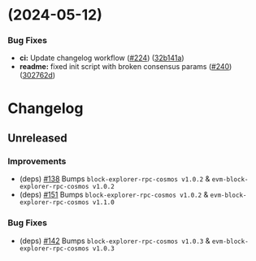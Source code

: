 # [](https://github.com/dymensionxyz/rollapp-evm/compare/v2.2.0-rc01...v) (2024-05-12)


### Bug Fixes

* **ci:** Update changelog workflow ([#224](https://github.com/dymensionxyz/rollapp-evm/issues/224)) ([32b141a](https://github.com/dymensionxyz/rollapp-evm/commit/32b141a77fef558b459307ae712eed9ee1f5aacc))
* **readme:** fixed init script with broken consensus params ([#240](https://github.com/dymensionxyz/rollapp-evm/issues/240)) ([302762d](https://github.com/dymensionxyz/rollapp-evm/commit/302762d175c934d906b47537873821f9d92d5979))



<!--
Guiding Principles:

Changelogs are for humans, not machines.
There should be an entry for every single version.
The same types of changes should be grouped.
Versions and sections should be linkable.
The latest version comes first.
The release date of each version is displayed.
Mention whether you follow Semantic Versioning.

Usage:

Change log entries are to be added to the Unreleased section under the
appropriate stanza (see below). Each entry should ideally include a tag and
the GitHub issue reference in the following format:
* **app:** fixed bech32 on account keeper to not be hardcoded  ([#165](https://github.com/dymensionxyz/rollapp-evm/issues/165)) ([750d1e7](https://github.com/dymensionxyz/rollapp-evm/commit/750d1e70ad052daf7b2942bcecaf0dddfbc17d90))
* **deps:** bumps `block-explorer-rpc-cosmos v1.0.3` & `evm-block-explorer-rpc-cosmos` v1.0.3 ([#142](https://github.com/dymensionxyz/rollapp-evm/issues/142)) ([ea5e5fd](https://github.com/dymensionxyz/rollapp-evm/commit/ea5e5fdc854d5a4fa4079c4d79b79732e78cf9d8))
* **init scripts:** update account-prefix in ibc script ([#190](https://github.com/dymensionxyz/rollapp-evm/issues/190)) ([25be6c3](https://github.com/dymensionxyz/rollapp-evm/commit/25be6c3dda7885870d514438548e10daad45f4d7))
* **local script:** updated default genesis created on extended guide with EIP 3855 ([#183](https://github.com/dymensionxyz/rollapp-evm/issues/183)) ([d201be4](https://github.com/dymensionxyz/rollapp-evm/commit/d201be4ee6757c912ecae568207c1ea358387cae))
* make sure that accounts are not double funded during eibc channel creation ([6e5b6f1](https://github.com/dymensionxyz/rollapp-evm/commit/6e5b6f1ac826ccf926815e7d0d73fe004b5f5842))
* multiple fixes to advance readme features ([#141](https://github.com/dymensionxyz/rollapp-evm/issues/141)) ([469d39f](https://github.com/dymensionxyz/rollapp-evm/commit/469d39fc79591cdae4455839db1546cc5bd9c053))
* **readme:** broken links have been renewed. ([#78](https://github.com/dymensionxyz/rollapp-evm/issues/78)) ([c7df6f2](https://github.com/dymensionxyz/rollapp-evm/commit/c7df6f29c8b9981d7a998be4091d2e96c19647a3))
* **scripts:** add an option to skip evm base fees ([#162](https://github.com/dymensionxyz/rollapp-evm/issues/162)) ([ea51eee](https://github.com/dymensionxyz/rollapp-evm/commit/ea51eee8d66dbba587d6ec00395418a1f08b99a8))
* **scripts:** fix hubgenesis tokens in update genesis ([#172](https://github.com/dymensionxyz/rollapp-evm/issues/172)) ([8d37db8](https://github.com/dymensionxyz/rollapp-evm/commit/8d37db874902eb483293894333416d54bd051e72))
* **scripts:** remove redundant line in setup ibc script ([#161](https://github.com/dymensionxyz/rollapp-evm/issues/161)) ([57d4f17](https://github.com/dymensionxyz/rollapp-evm/commit/57d4f170779dbaeac0e877d1005709d48a4df2f0))
* **test scripts:** make alice and bob keys in .rollap dir ([#147](https://github.com/dymensionxyz/rollapp-evm/issues/147)) ([b6ee646](https://github.com/dymensionxyz/rollapp-evm/commit/b6ee64640af1b528728414bded6a70216a4b5fdf))
* updated block size and evm `no_base_fee` ([#160](https://github.com/dymensionxyz/rollapp-evm/issues/160)) ([876ccad](https://github.com/dymensionxyz/rollapp-evm/commit/876ccad96765d0d3bd279903c552ab483ecf6b9a))

* (<tag>) \#<issue-number> message

Tag must include `sql` if having any changes relate to schema

The issue numbers will later be link-ified during the release process,
so you do not have to worry about including a link manually, but you can if you wish.

Types of changes (Stanzas):

"Features" for new features.
"Improvements" for changes in existing functionality.
"Deprecated" for soon-to-be removed features.
"Bug Fixes" for any bug fixes.
"Client Breaking" for breaking CLI commands and REST routes used by end-users.
"API Breaking" for breaking exported APIs used by developers building on SDK.
"State Machine Breaking" for any changes that result in a different AppState
given same genesisState and txList.

If any PR belong to multiple types of change, reference it into all types with only ticket id, no need description (convention)

Ref: https://keepachangelog.com/en/1.0.0/
-->

<!--
Templates for Unreleased:

## Unreleased

### Features

### Improvements

### Bug Fixes

### Client Breaking

### API Breaking

### State Machine Breaking

-->

# Changelog

## Unreleased

### Improvements

- (deps) [#138](https://github.com/dymensionxyz/rollapp-evm/issues/138) Bumps `block-explorer-rpc-cosmos v1.0.2` & `evm-block-explorer-rpc-cosmos v1.0.2`
- (deps) [#151](https://github.com/dymensionxyz/rollapp-evm/issues/151) Bumps `block-explorer-rpc-cosmos v1.0.2` & `evm-block-explorer-rpc-cosmos v1.1.0`

### Bug Fixes

- (deps) [#142](https://github.com/dymensionxyz/rollapp-evm/issues/142) Bumps `block-explorer-rpc-cosmos v1.0.3` & `evm-block-explorer-rpc-cosmos v1.0.3`
